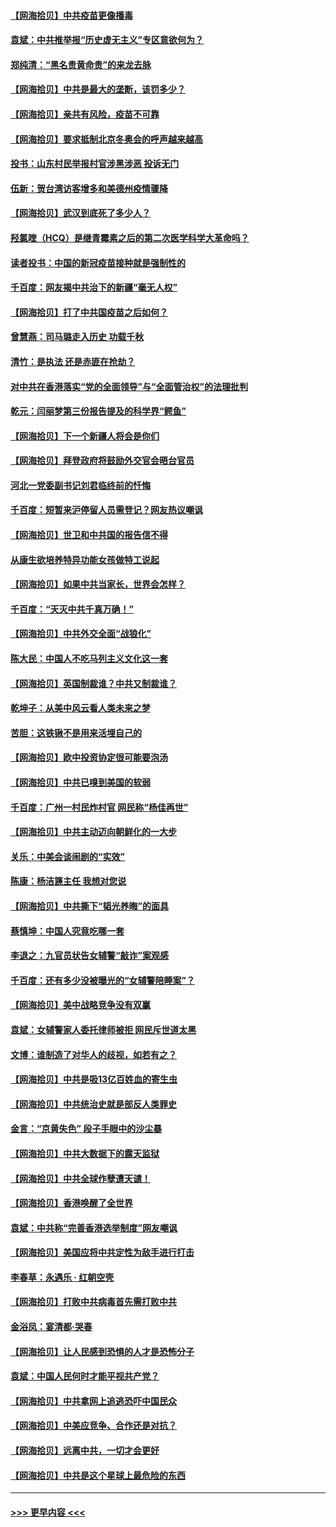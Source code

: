 #### [【网海拾贝】中共疫苗更像播毒](../pages/nsc993/n12876631.md?t=04141601) 
#### [袁斌：中共推举报“历史虚无主义”专区意欲何为？](../pages/nsc993/n12876530.md?t=04141601) 
#### [郑纯清：“黑名贵黄命贵”的来龙去脉](../pages/nsc993/n12875589.md?t=04141601) 
#### [【网海拾贝】中共是最大的垄断，该罚多少？](../pages/nsc993/n12874006.md?t=04141601) 
#### [【网海拾贝】亲共有风险，疫苗不可靠](../pages/nsc993/n12872224.md?t=04141601) 
#### [【网海拾贝】要求抵制北京冬奥会的呼声越来越高](../pages/nsc993/n12868962.md?t=04141601) 
#### [投书：山东村民举报村官涉黑涉恶 投诉无门](../pages/nsc993/n12869726.md?t=04141601) 
#### [伍新：贺台湾访客增多和美德州疫情骤降](../pages/nsc993/n12865651.md?t=04141601) 
#### [【网海拾贝】武汉到底死了多少人？](../pages/nsc993/n12863707.md?t=04141601) 
#### [羟氯喹（HCQ）是继青霉素之后的第二次医学科学大革命吗？](../pages/nsc993/n12638564.md?t=04141601) 
#### [读者投书：中国的新冠疫苗接种就是强制性的](../pages/nsc993/n12859932.md?t=04141601) 
#### [千百度：网友揭中共治下的新疆“毫无人权”](../pages/nsc993/n12858385.md?t=04141601) 
#### [【网海拾贝】打了中共国疫苗之后如何？](../pages/nsc993/n12857866.md?t=04141601) 
#### [曾慧燕：司马璐走入历史 功载千秋](../pages/nsc993/n12856996.md?t=04141601) 
#### [清竹：是执法 还是赤匪在抢劫？](../pages/nsc993/n12856952.md?t=04141601) 
#### [对中共在香港落实“党的全面领导”与“全面管治权”的法理批判](../pages/nsc993/n12856929.md?t=04141601) 
#### [乾元：闫丽梦第三份报告提及的科学界“鳄鱼”](../pages/nsc993/n12855985.md?t=04141601) 
#### [【网海拾贝】下一个新疆人将会是你们](../pages/nsc993/n12855864.md?t=04141601) 
#### [【网海拾贝】拜登政府将鼓励外交官会晤台官员](../pages/nsc993/n12853615.md?t=04141601) 
#### [河北一党委副书记刘君临终前的忏悔](../pages/nsc993/n12849420.md?t=04141601) 
#### [千百度：短暂来沪停留人员需登记？网友热议嘲讽](../pages/nsc993/n12853497.md?t=04141601) 
#### [【网海拾贝】世卫和中共国的报告信不得](../pages/nsc993/n12850902.md?t=04141601) 
#### [从康生欲培养特异功能女孩做特工说起](../pages/nsc993/n12849289.md?t=04141601) 
#### [【网海拾贝】如果中共当家长，世界会怎样？](../pages/nsc993/n12848436.md?t=04141601) 
#### [千百度：“天灭中共千真万确！”](../pages/nsc993/n12845659.md?t=04141601) 
#### [【网海拾贝】中共外交全面“战狼化”](../pages/nsc993/n12845607.md?t=04141601) 
#### [陈大民：中国人不吃马列主义文化这一套](../pages/nsc993/n12842496.md?t=04141601) 
#### [【网海拾贝】英国制裁谁？中共又制裁谁？](../pages/nsc993/n12840909.md?t=04141601) 
#### [乾坤子：从美中风云看人类未来之梦](../pages/nsc993/n12840590.md?t=04141601) 
#### [苦胆：这铁锹不是用来活埋自己的](../pages/nsc993/n12839512.md?t=04141601) 
#### [【网海拾贝】欧中投资协定很可能要泡汤](../pages/nsc993/n12835122.md?t=04141601) 
#### [【网海拾贝】中共已嗅到美国的软弱](../pages/nsc993/n12832411.md?t=04141601) 
#### [千百度：广州一村民炸村官 网民称“杨佳再世”](../pages/nsc993/n12832380.md?t=04141601) 
#### [【网海拾贝】中共主动迈向朝鲜化的一大步](../pages/nsc993/n12829887.md?t=04141601) 
#### [关乐：中美会谈闹剧的“实效”](../pages/nsc993/n12826698.md?t=04141601) 
#### [陈康：杨洁篪主任  我想对您说](../pages/nsc993/n12826609.md?t=04141601) 
#### [【网海拾贝】中共撕下“韬光养晦”的面具](../pages/nsc993/n12826459.md?t=04141601) 
#### [蔡慎坤：中国人究竟吃哪一套](../pages/nsc993/n12826010.md?t=04141601) 
#### [李退之：九官员状告女辅警“敲诈”案观感](../pages/nsc993/n12823984.md?t=04141601) 
#### [千百度：还有多少没被曝光的“女辅警陪睡案”？](../pages/nsc993/n12822136.md?t=04141601) 
#### [【网海拾贝】美中战略竞争没有双赢](../pages/nsc993/n12822105.md?t=04141601) 
#### [袁斌：女辅警家人委托律师被拒 网民斥世道太黑](../pages/nsc993/n12822004.md?t=04141601) 
#### [文博：谁制造了对华人的歧视，如若有之？](../pages/nsc993/n12821635.md?t=04141601) 
#### [【网海拾贝】中共是吸13亿百姓血的寄生虫](../pages/nsc993/n12819191.md?t=04141601) 
#### [【网海拾贝】中共统治史就是部反人类罪史](../pages/nsc993/n12816738.md?t=04141601) 
#### [金言：“京黄失色” 段子手眼中的沙尘暴](../pages/nsc993/n12815700.md?t=04141601) 
#### [【网海拾贝】中共大数据下的露天监狱](../pages/nsc993/n12811075.md?t=04141601) 
#### [【网海拾贝】中共全球作孽遭天谴！](../pages/nsc993/n12810258.md?t=04141601) 
#### [【网海拾贝】香港唤醒了全世界](../pages/nsc993/n12809100.md?t=04141601) 
#### [袁斌：中共称“完善香港选举制度”网友嘲讽](../pages/nsc993/n12808994.md?t=04141601) 
#### [【网海拾贝】美国应将中共定性为敌手进行打击](../pages/nsc993/n12806870.md?t=04141601) 
#### [李春草：永遇乐 · 红朝空壳](../pages/nsc993/n12805365.md?t=04141601) 
#### [【网海拾贝】打败中共病毒首先需打败中共](../pages/nsc993/n12803930.md?t=04141601) 
#### [金浴凤：宴清都‧哭春](../pages/nsc993/n12801601.md?t=04141601) 
#### [【网海拾贝】让人民感到恐惧的人才是恐怖分子](../pages/nsc993/n12799347.md?t=04141601) 
#### [袁斌：中国人民何时才能平视共产党？](../pages/nsc993/n12799306.md?t=04141601) 
#### [【网海拾贝】中共拿网上追逃恐吓中国民众](../pages/nsc993/n12796905.md?t=04141601) 
#### [【网海拾贝】中美应竞争、合作还是对抗？](../pages/nsc993/n12794675.md?t=04141601) 
#### [【网海拾贝】远离中共，一切才会更好](../pages/nsc993/n12793572.md?t=04141601) 
#### [【网海拾贝】中共是这个星球上最危险的东西](../pages/nsc993/n12791400.md?t=04141601) 

----
#### [ >>> 更早内容 <<< ](../indexes/nsc993-earlier.md)
